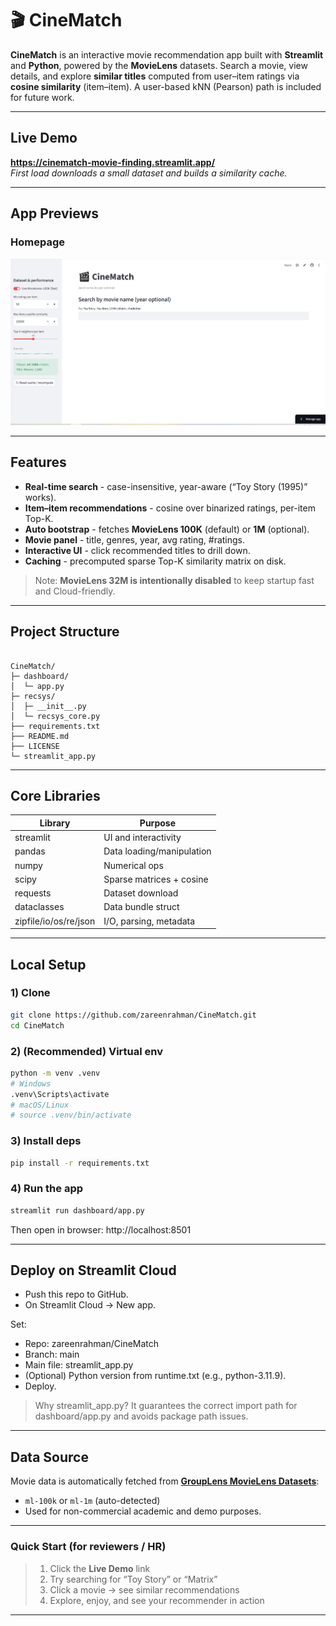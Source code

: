 # 🎬 CineMatch

**CineMatch** is an interactive movie recommendation app built with **Streamlit** and **Python**, powered by the **MovieLens** datasets. Search a movie, view details, and explore **similar titles** computed from user–item ratings via **cosine similarity** (item–item). A user-based kNN (Pearson) path is included for future work.

---

## Live Demo
**https://cinematch-movie-finding.streamlit.app/**  
_First load downloads a small dataset and builds a similarity cache._

---

## App Previews

### Homepage
![Homepage Screenshot](UX/Homepage.jpg)

---

## Features
- **Real-time search** - case-insensitive, year-aware (“Toy Story (1995)” works).
- **Item–item recommendations** - cosine over binarized ratings, per-item Top-K.
- **Auto bootstrap** - fetches **MovieLens 100K** (default) or **1M** (optional).
- **Movie panel** - title, genres, year, avg rating, #ratings.
- **Interactive UI** - click recommended titles to drill down.
- **Caching** - precomputed sparse Top-K similarity matrix on disk.

> Note: **MovieLens 32M is intentionally disabled** to keep startup fast and Cloud-friendly.

---

## Project Structure

```

CineMatch/
├─ dashboard/
│  └─ app.py
├─ recsys/
│  ├─ __init__.py
│  └─ recsys_core.py
├── requirements.txt
├── README.md        
├── LICENSE  
└─ streamlit_app.py

````


---

## Core Libraries
| Library | Purpose |
|---|---|
| streamlit | UI and interactivity |
| pandas | Data loading/manipulation |
| numpy | Numerical ops |
| scipy | Sparse matrices + cosine |
| requests | Dataset download |
| dataclasses | Data bundle struct |
| zipfile/io/os/re/json | I/O, parsing, metadata |

---

## Local Setup

### 1) Clone
```bash
git clone https://github.com/zareenrahman/CineMatch.git
cd CineMatch
```

### 2) (Recommended) Virtual env
```bash
python -m venv .venv
# Windows
.venv\Scripts\activate
# macOS/Linux
# source .venv/bin/activate
```

### 3) Install deps
```bash
pip install -r requirements.txt
```

### 4)  Run the app
```bash
streamlit run dashboard/app.py
```

Then open in browser: http://localhost:8501

---

## Deploy on Streamlit Cloud

- Push this repo to GitHub.
- On Streamlit Cloud → New app.

Set:
- Repo: zareenrahman/CineMatch
- Branch: main
- Main file: streamlit_app.py
- (Optional) Python version from runtime.txt (e.g., python-3.11.9).
- Deploy.

> Why streamlit_app.py? It guarantees the correct import path for dashboard/app.py and avoids package path issues.

---

## Data Source

Movie data is automatically fetched from [**GroupLens MovieLens Datasets**](https://grouplens.org/datasets/movielens/):

* `ml-100k` or `ml-1m` (auto-detected)
* Used for non-commercial academic and demo purposes.

---

### Quick Start (for reviewers / HR)

> 1. Click the **Live Demo** link
> 2. Try searching for “Toy Story” or “Matrix”
> 3. Click a movie → see similar recommendations
> 4. Explore, enjoy, and see your recommender in action

---

